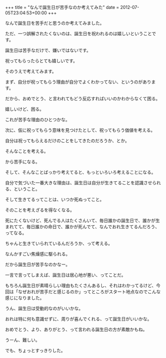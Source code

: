 +++
title = "なんで誕生日が苦手なのか考えてみた"
date = 2012-07-05T23:04:53+00:00
+++

なんで誕生日を苦手だと思うのか考えてみました。

ただ、一つ誤解されたくないのは、誕生日を祝われるのは嬉しいということです。

誕生日は苦手なだけで、嫌いではないです。

祝ってもらったらとても嬉しいです。

そのうえで考えてみます。

まず、自分が祝ってもらう理由が自分でよくわかってない、というのがあります。

だから、おめでとう、と言われてもどう反応すればいいのかわからなくて困る。

嬉しいけど、困る。

これが苦手な理由のひとつかな。

次に、仮に祝ってもらう意味を見つけたとして、祝ってもらう価値を考える。

自分は祝ってもらえるだけのことをしてきたのだろうか、とか。

そんなことを考える。

から苦手になる。

そして、そんなことばっかり考えてると、もっといろいろ考えることになる。

自分で気づいた一番大きな理由は、誕生日は自分が生きてることを認識させられる、ということ。

そして生きてるってことは、いつか死ぬってこと。

そのことを考えざるを得なくなる。

死にたくないけど、死んでる人はたくさんいて、毎日誰かの誕生日で、誰かが生まれてて、毎日誰かの命日で、誰かが死んでて、なんでおれ生きてるんだろう、ってなる。

ちゃんと生きていられているんだろうか、って考える。

なんかすごい焦燥感に駆られる。

だから誕生日が苦手なのかなー。

一言で言ってしまえば、誕生日は居心地が悪い、ってことだ。

もちろん誕生日が素晴らしい理由もたくさんあるし、それはわかってるけど、今回は「なぜおれが苦手だと感じるのか」ってところがスタート地点なのでこんな感じになりました。

うん、誕生日は受動的なのがいいかな。

おれは特に何も意識せずに、周りが喜んでくれる、って誕生日がいいかな。

おめでとう、より、ありがとう、って言われる誕生日の方が素敵かもね。

うーん、難しい。

でも、ちょっとすっきりした。

